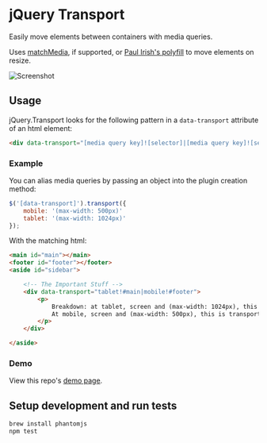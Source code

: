 # jQuery Transport

Easily move elements between containers with media queries.

Uses [matchMedia](http://caniuse.com/#feat=matchmedia), if supported, or [Paul Irish's polyfill](https://github.com/paulirish/matchMedia.js) to move elements on resize.

![Screenshot](http://f.cl.ly/items/1J1s3S0P1D3b2w0W0J2K/sample.png)

## Usage

jQuery.Transport looks for the following pattern in a `data-transport` attribute
of an html element:

```html
<div data-transport="[media query key]![selector]|[media query key]![selector]...(and so on)"></div>
```

### Example

You can alias media queries by passing an object into the plugin
creation method:

```javascript
$('[data-transport]').transport({
	mobile: '(max-width: 500px)'
	tablet: '(max-width: 1024px)'
});
```

With the matching html:

```html
<main id="main"></main>
<footer id="footer"></footer>
<aside id="sidebar">

	<!-- The Important Stuff -->
	<div data-transport="tablet!#main|mobile!#footer">
		<p>
			Breakdown: at tablet, screen and (max-width: 1024px), this is transported to $("#main").
			At mobile, screen and (max-width: 500px), this is transported to $("#footer").
		</p>
	</div>

</aside>
```

### Demo

View this repo's [demo page](http://vigetlabs.github.io/jquery.transport/demo/).

## Setup development and run tests

```bash
brew install phantomjs
npm test
```
